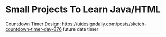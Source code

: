 # Small Projects To Learn Java/HTML

Countdown Timer
Design: https://uidesigndaily.com/posts/sketch-countdown-timer-day-876
future date
timer
